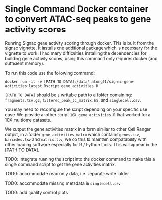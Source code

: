 # Single Command Docker container to convert ATAC-seq peaks to gene activity scores

Running Signac gene activity scoring through docker. This is built from the signac vignette. It installs one additional package which is necessary for the vignette to work. I had many difficulties installing the dependencies for building gene activity scores, using this command only requires docker (and sufficient memory).

To run this code use the following command:
```
docker run -it -v [PATH TO DATA]:/data/ atong01/signac-gene-activities:latest Rscript gene_activities.R
```

`[PATH TO DATA]` should be a writable path to a folder containing: `fragments.tsv.gz`, `filtered_peak_bc_matrix.h5`, and `singlecell.csv`.

You may need to reconfigure the script depending on your specific use case. We provide another script `10X_gene_activities.R` that worked for a 10X multiome datasets.

We output the gene activities matrix in a form similar to other Cell Ranger output, in a folder `gene_activities_matrx` which contains `genes.tsv`, `barcodes.tsv` and `matrix.tsv`, we do this to maintain compatability with other loading software especially for R / Python tools. This will appear in the [PATH TO DATA].

TODO: integrate running the script into the docker command to make this a single command script to get the gene activities matrix. 

TODO: accommodate read only data, i.e. separate write folder

TODO: accommodate missing metadata in `singlecell.csv`

TODO: add quality control plots
